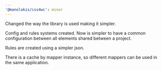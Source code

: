 ```yaml
---
'@manolakis/css4wc': minor
---
```


Changed the way the library is used making it simpler.

Config and rules systems created. Now is simpler to have a common configuration between all elements shared between a project.

Rules are created using a simpler json.

There is a cache by mapper instance, so different mappers can be used in the same application.
